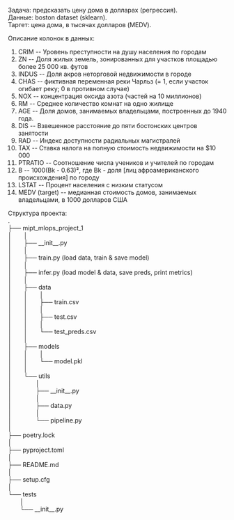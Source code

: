 Задача: предсказать цену дома в долларах (регрессия).<br />
Данные: boston dataset (sklearn).<br />
Таргет: цена дома, в тысячах долларов (MEDV).<br />

Описание колонок в данных:
1) CRIM -- Уровень преступности на душу населения по городам
2) ZN -- Доля жилых земель, зонированных для участков площадью более 25 000 кв. футов
3) INDUS -- Доля акров неторговой недвижимости в городе
4) CHAS -- фиктивная переменная реки Чарльз (= 1, если участок огибает реку; 0 в противном случае)
5) NOX -- концентрация оксида азота (частей на 10 миллионов)
6) RM -- Среднее количество комнат на одно жилище
7) AGE -- Доля домов, занимаемых владельцами, построенных до 1940 года.
8) DIS -- Взвешенное расстояние до пяти бостонских центров занятости
9) RAD -- Индекс доступности радиальных магистралей
10) TAX -- Ставка налога на полную стоимость недвижимости на $10 000
11) PTRATIO -- Соотношение числа учеников и учителей по городам
12) B -- 1000(Bk - 0.63)², где Bk - доля [лиц афроамериканского происхождения] по городу
13) LSTAT -- Процент населения с низким статусом
14) MEDV (target) -- медианная стоимость домов, занимаемых владельцами, в 1000 долларов США

Структура проекта:<br />
.<br />
├── mipt\_mlops\_project\_1<br />
│&nbsp;&nbsp;&nbsp;&nbsp;&nbsp;&nbsp;&nbsp;│<br />
│&nbsp;&nbsp;&nbsp;&nbsp;&nbsp;&nbsp;&nbsp;├── \_\_init\_\_.py<br />
│&nbsp;&nbsp;&nbsp;&nbsp;&nbsp;&nbsp;&nbsp;│<br />
│&nbsp;&nbsp;&nbsp;&nbsp;&nbsp;&nbsp;&nbsp;├── train.py (load data, train & save model)<br />
│&nbsp;&nbsp;&nbsp;&nbsp;&nbsp;&nbsp;&nbsp;│<br />
│&nbsp;&nbsp;&nbsp;&nbsp;&nbsp;&nbsp;&nbsp;├── infer.py (load model & data, save preds, print metrics)<br />
│&nbsp;&nbsp;&nbsp;&nbsp;&nbsp;&nbsp;&nbsp;│<br />
│&nbsp;&nbsp;&nbsp;&nbsp;&nbsp;&nbsp;&nbsp;├── data<br />
│&nbsp;&nbsp;&nbsp;&nbsp;&nbsp;&nbsp;&nbsp;│&nbsp;&nbsp;&nbsp;&nbsp;&nbsp;&nbsp;&nbsp;│<br />
│&nbsp;&nbsp;&nbsp;&nbsp;&nbsp;&nbsp;&nbsp;│&nbsp;&nbsp;&nbsp;&nbsp;&nbsp;&nbsp;&nbsp;├── train.csv<br />
│&nbsp;&nbsp;&nbsp;&nbsp;&nbsp;&nbsp;&nbsp;│&nbsp;&nbsp;&nbsp;&nbsp;&nbsp;&nbsp;&nbsp;│<br />
│&nbsp;&nbsp;&nbsp;&nbsp;&nbsp;&nbsp;&nbsp;│&nbsp;&nbsp;&nbsp;&nbsp;&nbsp;&nbsp;&nbsp;├── test.csv<br />
│&nbsp;&nbsp;&nbsp;&nbsp;&nbsp;&nbsp;&nbsp;│&nbsp;&nbsp;&nbsp;&nbsp;&nbsp;&nbsp;&nbsp;│<br />
│&nbsp;&nbsp;&nbsp;&nbsp;&nbsp;&nbsp;&nbsp;│&nbsp;&nbsp;&nbsp;&nbsp;&nbsp;&nbsp;&nbsp;└── test\_preds.csv<br />
│&nbsp;&nbsp;&nbsp;&nbsp;&nbsp;&nbsp;&nbsp;│<br />
│&nbsp;&nbsp;&nbsp;&nbsp;&nbsp;&nbsp;&nbsp;├── models<br />
│&nbsp;&nbsp;&nbsp;&nbsp;&nbsp;&nbsp;&nbsp;│&nbsp;&nbsp;&nbsp;&nbsp;&nbsp;&nbsp;&nbsp;│<br />
│&nbsp;&nbsp;&nbsp;&nbsp;&nbsp;&nbsp;&nbsp;│&nbsp;&nbsp;&nbsp;&nbsp;&nbsp;&nbsp;&nbsp;└── model.pkl<br />
│&nbsp;&nbsp;&nbsp;&nbsp;&nbsp;&nbsp;&nbsp;│<br />
│&nbsp;&nbsp;&nbsp;&nbsp;&nbsp;&nbsp;&nbsp;└── utils<br />
│&nbsp;&nbsp;&nbsp;&nbsp;&nbsp;&nbsp;&nbsp;&nbsp;&nbsp;&nbsp;&nbsp;&nbsp;&nbsp;&nbsp;│<br />
│&nbsp;&nbsp;&nbsp;&nbsp;&nbsp;&nbsp;&nbsp;&nbsp;&nbsp;&nbsp;&nbsp;&nbsp;&nbsp;&nbsp;├── \_\_init\_\_.py<br />
│&nbsp;&nbsp;&nbsp;&nbsp;&nbsp;&nbsp;&nbsp;&nbsp;&nbsp;&nbsp;&nbsp;&nbsp;&nbsp;&nbsp;│<br />
│&nbsp;&nbsp;&nbsp;&nbsp;&nbsp;&nbsp;&nbsp;&nbsp;&nbsp;&nbsp;&nbsp;&nbsp;&nbsp;&nbsp;├── data.py<br />
│&nbsp;&nbsp;&nbsp;&nbsp;&nbsp;&nbsp;&nbsp;&nbsp;&nbsp;&nbsp;&nbsp;&nbsp;&nbsp;&nbsp;│<br />
│&nbsp;&nbsp;&nbsp;&nbsp;&nbsp;&nbsp;&nbsp;&nbsp;&nbsp;&nbsp;&nbsp;&nbsp;&nbsp;&nbsp;└── pipeline.py<br />
│<br />
├── poetry.lock<br />
│<br />
├── pyproject.toml<br />
│<br />
├── README.md<br />
│<br />
├── setup.cfg<br />
│<br />
└── tests<br />
&nbsp;&nbsp;&nbsp;&nbsp;&nbsp;&nbsp;&nbsp;│<br />
&nbsp;&nbsp;&nbsp;&nbsp;&nbsp;&nbsp;&nbsp;└── \_\_init\_\_.py<br />
